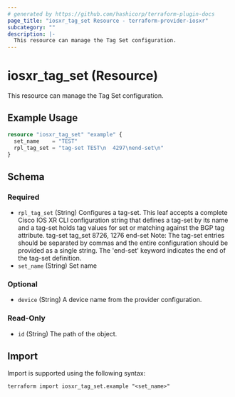 ```yaml
---
# generated by https://github.com/hashicorp/terraform-plugin-docs
page_title: "iosxr_tag_set Resource - terraform-provider-iosxr"
subcategory: ""
description: |-
  This resource can manage the Tag Set configuration.
---
```


# iosxr_tag_set (Resource)

This resource can manage the Tag Set configuration.

## Example Usage

```terraform
resource "iosxr_tag_set" "example" {
  set_name    = "TEST"
  rpl_tag_set = "tag-set TEST\n  4297\nend-set\n"
}
```

<!-- schema generated by tfplugindocs -->
## Schema

### Required

- `rpl_tag_set` (String) Configures a tag-set. This leaf accepts a complete Cisco IOS XR CLI configuration string that defines a tag-set by its name and a tag-set holds tag values for set or matching against the BGP tag attribute.  tag-set tag_set 8726, 1276 end-set  Note: The tag-set entries should be separated by commas and the entire configuration should be provided as a single string. The 'end-set' keyword indicates the end of the tag-set definition.
- `set_name` (String) Set name

### Optional

- `device` (String) A device name from the provider configuration.

### Read-Only

- `id` (String) The path of the object.

## Import

Import is supported using the following syntax:

```shell
terraform import iosxr_tag_set.example "<set_name>"
```
